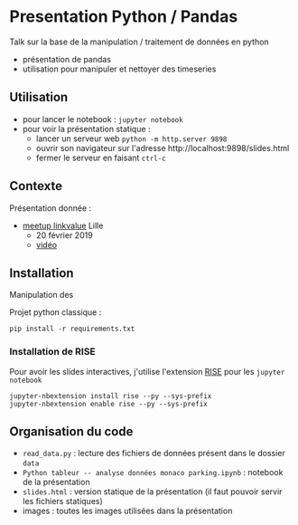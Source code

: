# Presentation Python / Pandas

Talk sur la base de la manipulation / traitement de données en python

* présentation de pandas
* utilisation pour manipuler et nettoyer des timeseries

## Utilisation

* pour lancer le notebook : `jupyter notebook`
* pour voir la présentation statique :
    * lancer un serveur web `python -m http.server 9898`
    * ouvrir son navigateur sur l'adresse http://localhost:9898/slides.html
    * fermer le serveur en faisant `ctrl-c`

## Contexte

Présentation donnée :

* [meetup linkvalue](https://www.meetup.com/fr-FR/Linkvalue-Tech-Lille/events/258791033/) Lille
    * 20 février 2019
    * [vidéo](https://www.youtube.com/watch?v=VdOycImBylg)

## Installation

Manipulation des

Projet python classique :

    pip install -r requirements.txt

### Installation de RISE

Pour avoir les slides interactives, j'utilise l'extension [RISE](https://damianavila.github.io/RISE/) pour les `jupyter notebook`

    jupyter-nbextension install rise --py --sys-prefix
    jupyter-nbextension enable rise --py --sys-prefix


## Organisation du code

* `read_data.py` : lecture des fichiers de données présent dans le dossier `data`
* `Python tableur -- analyse données monaco parking.ipynb` : notebook de la présentation
* `slides.html` : version statique de la présentation (il faut pouvoir servir les fichiers statiques)
* images : toutes les images utilisées dans la présentation
